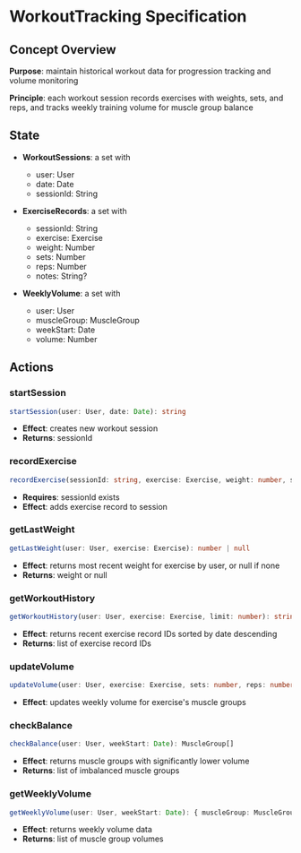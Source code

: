# WorkoutTracking Specification

## Concept Overview

**Purpose**: maintain historical workout data for progression tracking and volume monitoring

**Principle**: each workout session records exercises with weights, sets, and reps, and tracks weekly training volume for muscle group balance

## State

- **WorkoutSessions**: a set with
  - user: User
  - date: Date
  - sessionId: String

- **ExerciseRecords**: a set with
  - sessionId: String
  - exercise: Exercise
  - weight: Number
  - sets: Number
  - reps: Number
  - notes: String?

- **WeeklyVolume**: a set with
  - user: User
  - muscleGroup: MuscleGroup
  - weekStart: Date
  - volume: Number

## Actions

### startSession
```typescript
startSession(user: User, date: Date): string
```
- **Effect**: creates new workout session
- **Returns**: sessionId

### recordExercise
```typescript
recordExercise(sessionId: string, exercise: Exercise, weight: number, sets: number, reps: number, notes?: string): void
```
- **Requires**: sessionId exists
- **Effect**: adds exercise record to session

### getLastWeight
```typescript
getLastWeight(user: User, exercise: Exercise): number | null
```
- **Effect**: returns most recent weight for exercise by user, or null if none
- **Returns**: weight or null

### getWorkoutHistory
```typescript
getWorkoutHistory(user: User, exercise: Exercise, limit: number): string[]
```
- **Effect**: returns recent exercise record IDs sorted by date descending
- **Returns**: list of exercise record IDs

### updateVolume
```typescript
updateVolume(user: User, exercise: Exercise, sets: number, reps: number, weight: number, weekStart?: Date): void
```
- **Effect**: updates weekly volume for exercise's muscle groups

### checkBalance
```typescript
checkBalance(user: User, weekStart: Date): MuscleGroup[]
```
- **Effect**: returns muscle groups with significantly lower volume
- **Returns**: list of imbalanced muscle groups

### getWeeklyVolume
```typescript
getWeeklyVolume(user: User, weekStart: Date): { muscleGroup: MuscleGroup; volume: number }[]
```
- **Effect**: returns weekly volume data
- **Returns**: list of muscle group volumes
